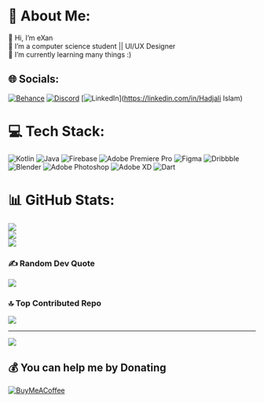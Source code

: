# 💫 About Me:
👋 Hi, I’m eXan<br>👀 I’m a computer science student  || UI/UX Designer<br>🌱 I’m currently learning many things :)<br>


## 🌐 Socials:
[![Behance](https://img.shields.io/badge/Behance-1769ff?logo=behance&logoColor=white)](https://behance.net/exann) [![Discord](https://img.shields.io/badge/Discord-%237289DA.svg?logo=discord&logoColor=white)](https://discord.gg/tsuexantsu) [![LinkedIn](https://img.shields.io/badge/LinkedIn-%230077B5.svg?logo=linkedin&logoColor=white)](https://linkedin.com/in/Hadjali Islam) 

# 💻 Tech Stack:
![Kotlin](https://img.shields.io/badge/kotlin-%237F52FF.svg?style=plastic&logo=kotlin&logoColor=white) ![Java](https://img.shields.io/badge/java-%23ED8B00.svg?style=plastic&logo=openjdk&logoColor=white) ![Firebase](https://img.shields.io/badge/firebase-%23039BE5.svg?style=plastic&logo=firebase) ![Adobe Premiere Pro](https://img.shields.io/badge/Adobe%20Premiere%20Pro-9999FF.svg?style=plastic&logo=Adobe%20Premiere%20Pro&logoColor=white) ![Figma](https://img.shields.io/badge/figma-%23F24E1E.svg?style=plastic&logo=figma&logoColor=white) ![Dribbble](https://img.shields.io/badge/Dribbble-EA4C89?style=plastic&logo=dribbble&logoColor=white) ![Blender](https://img.shields.io/badge/blender-%23F5792A.svg?style=plastic&logo=blender&logoColor=white) ![Adobe Photoshop](https://img.shields.io/badge/adobe%20photoshop-%2331A8FF.svg?style=plastic&logo=adobe%20photoshop&logoColor=white) ![Adobe XD](https://img.shields.io/badge/Adobe%20XD-470137?style=plastic&logo=Adobe%20XD&logoColor=#FF61F6) ![Dart](https://img.shields.io/badge/dart-%230175C2.svg?style=plastic&logo=dart&logoColor=white)
# 📊 GitHub Stats:
![](https://github-readme-stats.vercel.app/api?username=HadjaliIslam&theme=swift&hide_border=false&include_all_commits=true&count_private=true)<br/>
![](https://github-readme-streak-stats.herokuapp.com/?user=HadjaliIslam&theme=swift&hide_border=false)<br/>
![](https://github-readme-stats.vercel.app/api/top-langs/?username=HadjaliIslam&theme=swift&hide_border=false&include_all_commits=true&count_private=true&layout=compact)

### ✍️ Random Dev Quote
![](https://quotes-github-readme.vercel.app/api?type=horizontal&theme=tokyonight)

### 🔝 Top Contributed Repo
![](https://github-contributor-stats.vercel.app/api?username=HadjaliIslam&limit=5&theme=discord&combine_all_yearly_contributions=true)

---
[![](https://visitcount.itsvg.in/api?id=HadjaliIslam&icon=2&color=0)](https://visitcount.itsvg.in)

  ## 💰 You can help me by Donating
  [![BuyMeACoffee](https://img.shields.io/badge/Buy%20Me%20a%20Coffee-ffdd00?style=for-the-badge&logo=buy-me-a-coffee&logoColor=black)](https://buymeacoffee.com/https://www.buymeacoffee.com/otakuislamb) 

  
<!-- Proudly created with GPRM ( https://gprm.itsvg.in ) -->
<!---
HadjaliIslam/HadjaliIslam is a ✨ special ✨ repository because its `README.md` (this file) appears on your GitHub profile.
You can click the Preview link to take a look at your changes.
--->
